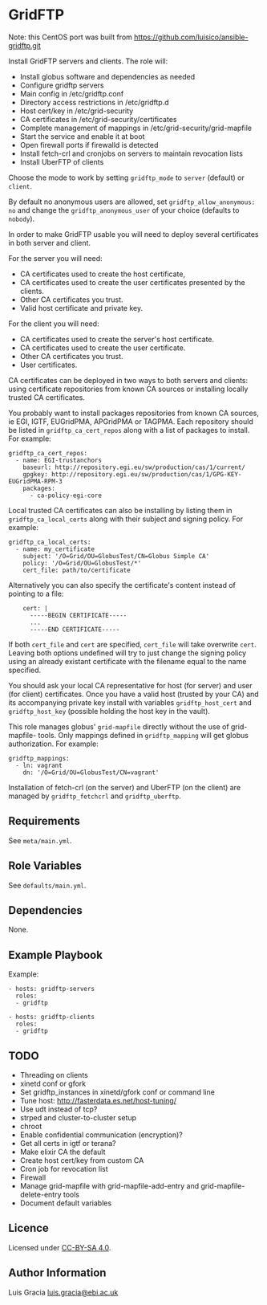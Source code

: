GridFTP
=======
Note: this CentOS port was built from https://github.com/luisico/ansible-gridftp.git

Install GridFTP servers and clients. The role will:
- Install globus software and dependencies as needed
- Configure gridftp servers
- Main config in /etc/gridftp.conf
- Directory access restrictions in /etc/gridftp.d
- Host cert/key in /etc/grid-security
- CA certificates in /etc/grid-security/certificates
- Complete management of mappings in /etc/grid-security/grid-mapfile
- Start the service and enable it at boot
- Open firewall ports if firewalld is detected
- Install fetch-crl and cronjobs on servers to maintain revocation lists
- Install UberFTP of clients

Choose the mode to work by setting `gridftp_mode` to `server` (default) or `client`.

By default no anonymous users are allowed, set `gridftp_allow_anonymous: no` and change the `gridftp_anonymous_user` of your choice (defaults to `nobody`).

In order to make GridFTP usable you will need to deploy several certificates in both server and client.

For the server you will need:
- CA certificates used to create the host certificate,
- CA certificates used to create the user certificates presented by the clients.
- Other CA certificates you trust.
- Valid host certificate and private key.

For the client you will need:
- CA certificates used to create the server's host certificate.
- CA certificates used to create the user certificate.
- Other CA certificates you trust.
- User certificates.

CA certificates can be deployed in two ways to both servers and clients: using certificate repositories from known CA sources or installing locally trusted CA certificates.

You probably want to install packages repositories from known CA sources, ie EGI, IGTF, EUGridPMA, APGridPMA or TAGPMA. Each repository should be listed in `gridftp_ca_cert_repos` along with a list of packages to install. For example:
```
gridftp_ca_cert_repos:
  - name: EGI-trustanchors
    baseurl: http://repository.egi.eu/sw/production/cas/1/current/
    gpgkey: http://repository.egi.eu/sw/production/cas/1/GPG-KEY-EUGridPMA-RPM-3
    packages:
      - ca-policy-egi-core
```

Local trusted CA certificates can also be installing by listing them in `gridftp_ca_local_certs` along with their subject and signing policy. For example:
```
gridftp_ca_local_certs:
  - name: my_certificate
    subject: '/O=Grid/OU=GlobusTest/CN=Globus Simple CA'
    policy: '/O=Grid/OU=GlobusTest/*'
    cert_file: path/to/certificate
```

Alternatively you can also specify the certificate's content instead of pointing to a file:

```
    cert: |
      -----BEGIN CERTIFICATE-----
      ...
      -----END CERTIFICATE-----
```
If both `cert_file` and `cert` are specified, `cert_file` will take overwrite `cert`. Leaving both options undefined will try to just change the signing policy using an already existant certificate with the filename equal to the name specified.

You should ask your local CA representative for host (for server) and user (for client) certificates. Once you have a valid host (trusted by your CA) and its accompanying private key install with variables `gridftp_host_cert` and `gridftp_host_key` (possible holding the host key in the vault).

This role manages globus' `grid-mapfile` directly without the use of grid-mapfile- tools. Only mappings defined in `gridftp_mapping` will get globus authorization. For example:
```
gridftp_mappings:
  - ln: vagrant
    dn: '/O=Grid/OU=GlobusTest/CN=vagrant'
```

Installation of fetch-crl (on the server) and UberFTP (on the client) are managed by `gridftp_fetchcrl` and `gridftp_uberftp`.

Requirements
------------
See `meta/main.yml`.

Role Variables
--------------
See `defaults/main.yml`.

Dependencies
------------
None.

Example Playbook
----------------
Example:
```
- hosts: gridftp-servers
  roles:
  - gridftp

- hosts: gridftp-clients
  roles:
  - gridftp
```

TODO
----
- Threading on clients
- xinetd conf or gfork
- Set gridftp_instances in xinetd/gfork conf or command line
- Tune host: http://fasterdata.es.net/host-tuning/
- Use udt instead of tcp?
- strped and cluster-to-cluster setup
- chroot
- Enable confidential communication (encryption)?
- Get all certs in igtf or terana?
- Make elixir CA the default
- Create host cert/key from custom CA
- Cron job for revocation list
- Firewall
- Manage grid-mapfile with grid-mapfile-add-entry and grid-mapfile-delete-entry tools
- Document default variables

Licence
-------
Licensed under [CC-BY-SA 4.0](https://creativecommons.org/licenses/by-sa/4.0/).

Author Information
------------------
Luis Gracia <luis.gracia@ebi.ac.uk>
